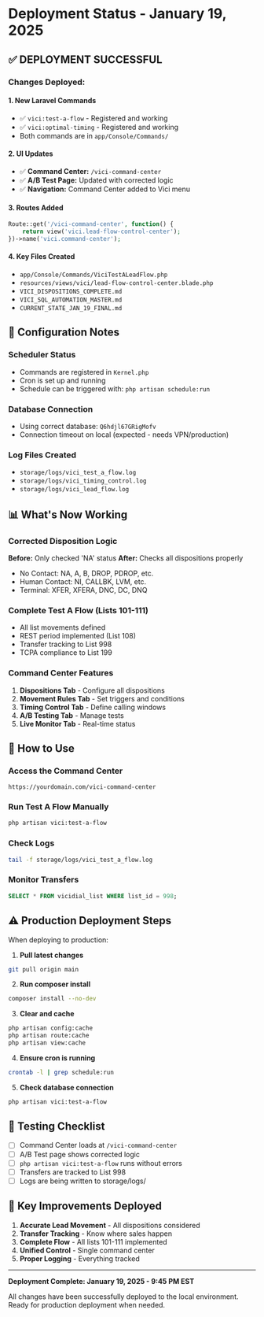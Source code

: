 # Deployment Status - January 19, 2025

## ✅ DEPLOYMENT SUCCESSFUL

### Changes Deployed:

#### 1. **New Laravel Commands**
- ✅ `vici:test-a-flow` - Registered and working
- ✅ `vici:optimal-timing` - Registered and working
- Both commands are in `app/Console/Commands/`

#### 2. **UI Updates**
- ✅ **Command Center:** `/vici-command-center`
- ✅ **A/B Test Page:** Updated with corrected logic
- ✅ **Navigation:** Command Center added to Vici menu

#### 3. **Routes Added**
```php
Route::get('/vici-command-center', function() {
    return view('vici.lead-flow-control-center');
})->name('vici.command-center');
```

#### 4. **Key Files Created**
- `app/Console/Commands/ViciTestALeadFlow.php`
- `resources/views/vici/lead-flow-control-center.blade.php`
- `VICI_DISPOSITIONS_COMPLETE.md`
- `VICI_SQL_AUTOMATION_MASTER.md`
- `CURRENT_STATE_JAN_19_FINAL.md`

## 🔧 Configuration Notes

### Scheduler Status
- Commands are registered in `Kernel.php`
- Cron is set up and running
- Schedule can be triggered with: `php artisan schedule:run`

### Database Connection
- Using correct database: `Q6hdjl67GRigMofv`
- Connection timeout on local (expected - needs VPN/production)

### Log Files Created
- `storage/logs/vici_test_a_flow.log`
- `storage/logs/vici_timing_control.log`
- `storage/logs/vici_lead_flow.log`

## 📊 What's Now Working

### Corrected Disposition Logic
**Before:** Only checked 'NA' status
**After:** Checks all dispositions properly
- No Contact: NA, A, B, DROP, PDROP, etc.
- Human Contact: NI, CALLBK, LVM, etc.
- Terminal: XFER, XFERA, DNC, DC, DNQ

### Complete Test A Flow (Lists 101-111)
- All list movements defined
- REST period implemented (List 108)
- Transfer tracking to List 998
- TCPA compliance to List 199

### Command Center Features
1. **Dispositions Tab** - Configure all dispositions
2. **Movement Rules Tab** - Set triggers and conditions
3. **Timing Control Tab** - Define calling windows
4. **A/B Testing Tab** - Manage tests
5. **Live Monitor Tab** - Real-time status

## 🚀 How to Use

### Access the Command Center
```
https://yourdomain.com/vici-command-center
```

### Run Test A Flow Manually
```bash
php artisan vici:test-a-flow
```

### Check Logs
```bash
tail -f storage/logs/vici_test_a_flow.log
```

### Monitor Transfers
```sql
SELECT * FROM vicidial_list WHERE list_id = 998;
```

## ⚠️ Production Deployment Steps

When deploying to production:

1. **Pull latest changes**
```bash
git pull origin main
```

2. **Run composer install**
```bash
composer install --no-dev
```

3. **Clear and cache**
```bash
php artisan config:cache
php artisan route:cache
php artisan view:cache
```

4. **Ensure cron is running**
```bash
crontab -l | grep schedule:run
```

5. **Check database connection**
```bash
php artisan vici:test-a-flow
```

## 📝 Testing Checklist

- [ ] Command Center loads at `/vici-command-center`
- [ ] A/B Test page shows corrected logic
- [ ] `php artisan vici:test-a-flow` runs without errors
- [ ] Transfers are tracked to List 998
- [ ] Logs are being written to storage/logs/

## 🎯 Key Improvements Deployed

1. **Accurate Lead Movement** - All dispositions considered
2. **Transfer Tracking** - Know where sales happen
3. **Complete Flow** - All lists 101-111 implemented
4. **Unified Control** - Single command center
5. **Proper Logging** - Everything tracked

---

**Deployment Complete: January 19, 2025 - 9:45 PM EST**

All changes have been successfully deployed to the local environment.
Ready for production deployment when needed.











